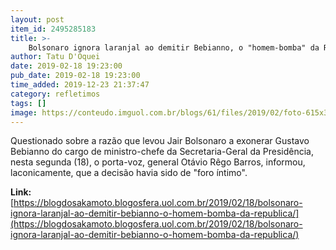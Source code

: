```yaml
---
layout: post
item_id: 2495285183
title: >-
    Bolsonaro ignora laranjal ao demitir Bebianno, o "homem-bomba" da República
author: Tatu D'Oquei
date: 2019-02-18 19:23:00
pub_date: 2019-02-18 19:23:00
time_added: 2019-12-23 21:37:47
category: refletimos
tags: []
image: https://conteudo.imguol.com.br/blogs/61/files/2019/02/foto-615x300.jpg
---
```


Questionado sobre a razão que levou Jair Bolsonaro a exonerar Gustavo Bebianno do cargo de ministro-chefe da Secretaria-Geral da Presidência, nesta segunda (18), o porta-voz, general Otávio Rêgo Barros, informou, laconicamente, que a decisão havia sido de "foro íntimo".

**Link:** [https://blogdosakamoto.blogosfera.uol.com.br/2019/02/18/bolsonaro-ignora-laranjal-ao-demitir-bebianno-o-homem-bomba-da-republica/](https://blogdosakamoto.blogosfera.uol.com.br/2019/02/18/bolsonaro-ignora-laranjal-ao-demitir-bebianno-o-homem-bomba-da-republica/)

